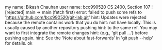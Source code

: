 ﻿my name: Bikash Chauhan
user name: bcc990520
CS 2400, Section 107
! [rejected]        main -> main (fetch first)
error: failed to push some refs to 'https://github.com/bcc990520/git-lab.git'
hint: Updates were rejected because the remote contains work that you do
hint: not have locally. This is usually caused by another repository pushing
hint: to the same ref. You may want to first integrate the remote changes
hint: (e.g., 'git pull ...') before pushing again.
hint: See the 'Note about fast-forwards' in 'git push --help' for details.
ok 
